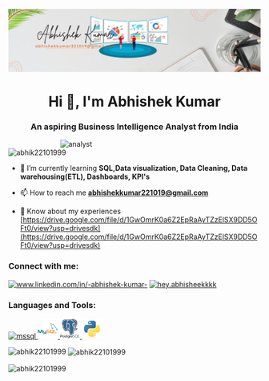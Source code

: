 ![logo](https://github.com/Abhik22101999/Abhik22101999/blob/main/1733932337280.jpeg)
<h1 align="center">Hi 👋, I'm Abhishek Kumar</h1>
<h3 align="center">An aspiring Business Intelligence Analyst from India</h3>
<img align="right" alt="analyst" width="400" src=https://static.wixstatic.com/media/f8eb0c_a6ce680ecff943df817679a09a99adb9~mv2.gif>

<p align="left"> <img src="https://komarev.com/ghpvc/?username=abhik22101999&label=Profile%20views&color=0e75b6&style=flat" alt="abhik22101999" /> </p>

- 🌱 I’m currently learning **SQL,Data visualization, Data Cleaning, Data warehousing(ETL), Dashboards, KPI's**

- 📫 How to reach me **abhishekkumar221019@gmail.com**

- 📄 Know about my experiences [https://drive.google.com/file/d/1GwOmrK0a6Z2EpRaAyTZzElSX9DD5OFt0/view?usp=drivesdk](https://drive.google.com/file/d/1GwOmrK0a6Z2EpRaAyTZzElSX9DD5OFt0/view?usp=drivesdk)

<h3 align="left">Connect with me:</h3>
<p align="left">
<a href="www.linkedin.com/in/abhishek-kumar-13b90b260" target="blank"><img align="center" src="https://raw.githubusercontent.com/rahuldkjain/github-profile-readme-generator/master/src/images/icons/Social/linked-in-alt.svg" alt="www.linkedin.com/in/-abhishek-kumar-" height="30" width="40" /></a>
<a href="https://instagram.com/hey.abhisheekkkk" target="blank"><img align="center" src="https://raw.githubusercontent.com/rahuldkjain/github-profile-readme-generator/master/src/images/icons/Social/instagram.svg" alt="hey.abhisheekkkk" height="30" width="40" /></a>
</p>

<h3 align="left">Languages and Tools:</h3>
<p align="left"> <a href="https://www.microsoft.com/en-us/sql-server" target="_blank" rel="noreferrer"> <img src="https://www.svgrepo.com/show/303229/microsoft-sql-server-logo.svg" alt="mssql" width="40" height="40"/> </a> <a href="https://www.mysql.com/" target="_blank" rel="noreferrer"> <img src="https://raw.githubusercontent.com/devicons/devicon/master/icons/mysql/mysql-original-wordmark.svg" alt="mysql" width="40" height="40"/> </a> <a href="https://www.postgresql.org" target="_blank" rel="noreferrer"> <img src="https://raw.githubusercontent.com/devicons/devicon/master/icons/postgresql/postgresql-original-wordmark.svg" alt="postgresql" width="40" height="40"/> </a> <a href="https://www.python.org" target="_blank" rel="noreferrer"> <img src="https://raw.githubusercontent.com/devicons/devicon/master/icons/python/python-original.svg" alt="python" width="40" height="40"/> </a> </p>

<p><img align="left" src="https://github-readme-stats.vercel.app/api/top-langs?username=abhik22101999&show_icons=true&locale=en&layout=compact" alt="abhik22101999" /></p>

<p>&nbsp;<img align="center" src="https://github-readme-stats.vercel.app/api?username=abhik22101999&show_icons=true&locale=en" alt="abhik22101999" /></p>

<p><img align="center" src="https://github-readme-streak-stats.herokuapp.com/?user=abhik22101999&" alt="abhik22101999" /></p>
